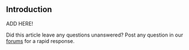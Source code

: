 ## Introduction

ADD HERE!

Did this article leave any questions unanswered? Post any question in our [forums](/frb/forum.md) for a rapid response.
